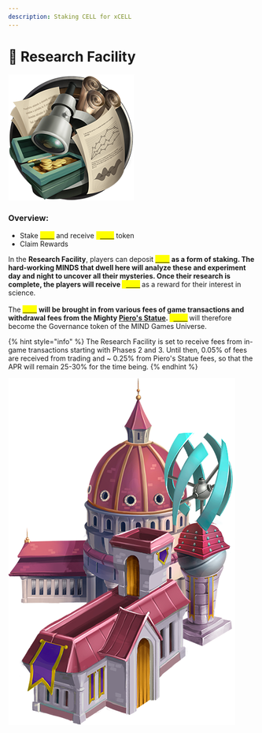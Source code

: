 ```yaml
---
description: Staking CELL for xCELL
---
```


# 📑 Research Facility

![](<../.gitbook/assets/Research (1).png>)

### Overview:&#x20;

* Stake [<mark style="color:yellow;">**STX**</mark>](brain-cell-token.md) and receive <mark style="color:yellow;">**x**</mark>[<mark style="color:yellow;">**STX**</mark>](brain-cell-token.md) token
* Claim Rewards

In the **Research Facility**, players can deposit [<mark style="color:yellow;">**STX**</mark>](brain-cell-token.md) <mark style="color:yellow;">****</mark> as a form of staking. The hard-working MINDS that dwell here will analyze these and experiment day and night to uncover all their mysteries. Once their research is complete, the players will receive <mark style="color:yellow;">**x**</mark>[<mark style="color:yellow;">**STX**</mark>](brain-cell-token.md) <mark style="color:yellow;">****</mark> as a reward for their interest in science. \
\
The [<mark style="color:yellow;">**STX**</mark>](brain-cell-token.md) <mark style="color:yellow;">****</mark> will be brought in from various fees of game transactions and withdrawal fees from the Mighty [**Piero's Statue**](pieros-statue.md). <mark style="color:yellow;">**x**</mark>[<mark style="color:yellow;">**STX**</mark>](brain-cell-token.md) <mark style="color:yellow;">****</mark> will therefore become the Governance token of the MIND Games Universe.

{% hint style="info" %}
The Research Facility is set to receive fees from in-game transactions starting with Phases 2 and 3. Until then, 0.05% of fees are received from trading and \~ 0.25% from Piero's Statue fees, so that the APR will remain 25-30% for the time being.&#x20;
{% endhint %}

![](../.gitbook/assets/Research.png)

